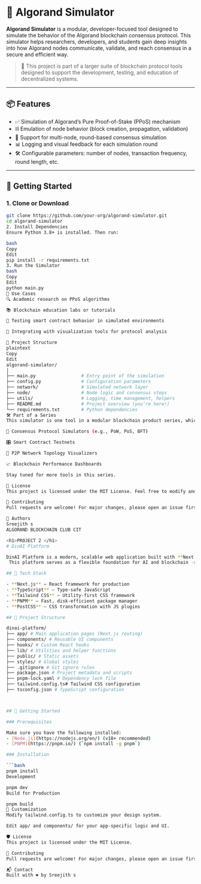 # 🔗 Algorand Simulator

**Algorand Simulator** is a modular, developer-focused tool designed to simulate the behavior of the Algorand blockchain consensus protocol. This simulator helps researchers, developers, and students gain deep insights into how Algorand nodes communicate, validate, and reach consensus in a secure and efficient way.

> 🧩 This project is part of a larger suite of blockchain protocol tools designed to support the development, testing, and education of decentralized systems.

---

## 📦 Features

- ✅ Simulation of Algorand’s Pure Proof-of-Stake (PPoS) mechanism
- ⛓️ Emulation of node behavior (block creation, propagation, validation)
- 🔄 Support for multi-node, round-based consensus simulation
- 📊 Logging and visual feedback for each simulation round
- 🛠️ Configurable parameters: number of nodes, transaction frequency, round length, etc.

---

## 🚀 Getting Started

### 1. Clone or Download
```bash
git clone https://github.com/your-org/algorand-simulator.git
cd algorand-simulator
2. Install Dependencies
Ensure Python 3.8+ is installed. Then run:

bash
Copy
Edit
pip install -r requirements.txt
3. Run the Simulator
bash
Copy
Edit
python main.py
🧠 Use Cases
🔍 Academic research on PPoS algorithms

📚 Blockchain education labs or tutorials

🧪 Testing smart contract behavior in simulated environments

🧱 Integrating with visualization tools for protocol analysis

📂 Project Structure
plaintext
Copy
Edit
algorand-simulator/
│
├── main.py                 # Entry point of the simulation
├── config.py               # Configuration parameters
├── network/                # Simulated network layer
├── node/                   # Node logic and consensus steps
├── utils/                  # Logging, time management, helpers
├── README.md               # Project overview (you’re here!)
└── requirements.txt        # Python dependencies
🛠️ Part of a Series
This simulator is one tool in a modular blockchain product series, which includes:

🔧 Consensus Protocol Simulators (e.g., PoW, PoS, BFT)

🎛️ Smart Contract Testnets

📡 P2P Network Topology Visualizers

📈 Blockchain Performance Dashboards

Stay tuned for more tools in this series.

📜 License
This project is licensed under the MIT License. Feel free to modify and use it in your own research or development.

🤝 Contributing
Pull requests are welcome! For major changes, please open an issue first to discuss what you would like to change or add.

👥 Authors
Sreejith s
ALGORAND BLOCKCHAIN CLUB CIT

<h1>PROJECT 2 </h1>
# DinAI Platform

DinAI Platform is a modern, scalable web application built with **Next.js**, **TypeScript**, **Tailwind CSS**, and **PNPM**.
 This platform serves as a flexible foundation for AI and blockchain -driven web experiences, optimized for performance and developer productivity.

## 🔧 Tech Stack

- **Next.js** – React framework for production
- **TypeScript** – Type-safe JavaScript
- **Tailwind CSS** – Utility-first CSS framework
- **PNPM** – Fast, disk-efficient package manager
- **PostCSS** – CSS transformation with JS plugins

## 📁 Project Structure

dinai-platform/
├── app/ # Main application pages (Next.js routing)
├── components/ # Reusable UI components
├── hooks/ # Custom React hooks
├── lib/ # Utilities and helper functions
├── public/ # Static assets
├── styles/ # Global styles
├── .gitignore # Git ignore rules
├── package.json # Project metadata and scripts
├── pnpm-lock.yaml # Dependency lock file
├── tailwind.config.ts# Tailwind CSS configuration
├── tsconfig.json # TypeScript configuration



## 🚀 Getting Started

### Prerequisites

Make sure you have the following installed:
- [Node.js](https://nodejs.org/en/) (v18+ recommended)
- [PNPM](https://pnpm.io/) (`npm install -g pnpm`)

### Installation

```bash
pnpm install
Development

pnpm dev
Build for Production

pnpm build
🧩 Customization
Modify tailwind.config.ts to customize your design system.

Edit app/ and components/ for your app-specific logic and UI.

🛡️ License
This project is licensed under the MIT License.

🤝 Contributing
Pull requests are welcome! For major changes, please open an issue first to discuss what you would like to change.

📬 Contact
Built with ❤️ by Sreejith s 
